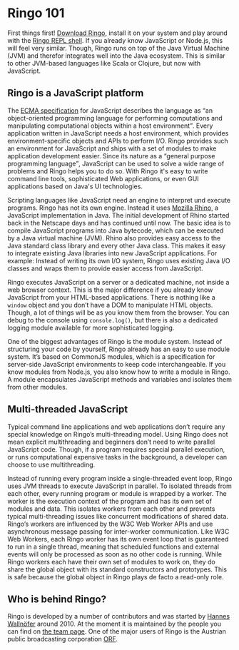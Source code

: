 # Ringo 101

First things first! [Download Ringo](http://ringojs.org/get_started/),
install it on your system and play around with the [Ringo REPL shell](http://ringojs.org/documentation/commandline_tools/).
If you already know JavaScript or Node.js, this will feel very similar.
Though, Ringo runs on top of the Java Virtual Machine (JVM) and therefor integrates well into the Java ecosystem.
This is similar to other JVM-based languages like Scala or Clojure, but now with JavaScript.


## Ringo is a JavaScript platform

The [ECMA specification](https://people.mozilla.org/~jorendorff/es6-draft.html) for JavaScript describes the language as
<q>an object-oriented programming language for performing computations and manipulating computational objects within a host environment</q>.
Every application written in JavaScript needs a host environment, which provides environment-specific objects and APIs
to perform I/O.
Ringo provides such an environment for JavaScript and ships with a set of modules to make application development easier.
Since its nature as a <q>general purpose programming language</q>, JavaScript can be used to solve a wide range of problems and Ringo helps you to do so.
With Ringo it's easy to write command line tools, sophisticated Web applications, or even GUI applications based on Java's UI technologies.

Scripting languages like JavaScript need an engine to interpret und execute programs. Ringo has not its own engine.
Instead it uses [Mozilla Rhino](https://github.com/mozilla/rhino), a JavaScript implementation in Java.
The initial development of Rhino started back in the Netscape days and has continued until now.
The basic idea is to compile JavaScript programs into Java bytecode, which can be executed by a Java virtual machine (JVM).
Rhino also provides easy access to the Java standard class library and every other Java class.
This makes it easy to integrate existing Java libraries into new JavaScript applications.
For example: Instead of writing its own I/O system, Ringo uses existing Java I/O classes and wraps them to provide easier access from JavaScript.

Ringo executes JavaScript on a server or a dedicated machine, not inside a web browser context.
This is the major difference if you already know JavaScript from your HTML-based applications.
There is nothing like a `window` object and you don’t have a DOM to manipulate HTML objects.
Though, a lot of things will be as you know them from the browser.
You can debug to the console using `console.log()`, but there is also a dedicated logging module available for more sophisticated logging.

One of the biggest advantages of Ringo is the module system.
Instead of structuring your code by yourself, Ringo already has an easy to use module system.
It’s based on CommonJS modules, which is a specification for server-side JavaScript environments to keep code interchangeable.
If you know modules from Node.js, you also know how to write a module in Ringo.
A module encapsulates JavaScript methods and variables and isolates them from other modules.

## Multi-threaded JavaScript

Typical command line applications and web applications don’t require any special knowledge on Ringo’s multi-threading model.
Using Ringo does not mean explicit multithreading and beginners don’t need to write parallel JavaScript code.
Though, if a program requires special parallel execution, or runs computational expensive tasks in the background,
a developer can choose to use multithreading.

Instead of running every program inside a single-threaded event loop, Ringo uses JVM threads to execute JavaScript in parallel.
To isolated threads from each other, every running program or module is wrapped by a worker.
The worker is the execution context of the program and has its own set of modules and data.
This isolates workers from each other and prevents typical multi-threading issues like concurrent modifications of shared data.
Ringo’s workers are influenced by the W3C Web Worker APIs and use asynchronous message passing for inter-worker communication.
Like W3C Web Workers, each Ringo worker has its own event loop that is guaranteed to run in a single thread,
meaning that scheduled functions and external events will only be processed as soon as no other code is running.
While Ringo workers each have their own set of modules to work on, they do share the global object with its standard constructors
and prototypes. This is safe because the global object in Ringo plays de facto a read-only role.

## Who is behind Ringo?

Ringo is developed by a number of contributors and was started by [Hannes Wallnöfer](http://hns.github.io/) around 2010.
At the moment it is maintained by the people you can find on [the team page](https://github.com/orgs/ringo/people).
One of the major users of Ringo is the Austrian public broadcasting corporation [ORF](http://orf.at). 

